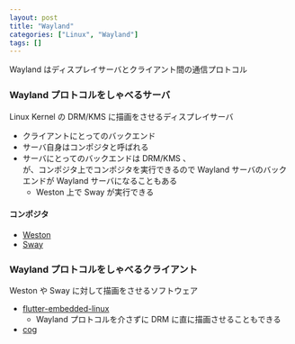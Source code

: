 ```yaml
---
layout: post
title: "Wayland"
categories: ["Linux", "Wayland"]
tags: []
---
```


Wayland はディスプレイサーバとクライアント間の通信プロトコル

### Wayland プロトコルをしゃべるサーバ

Linux Kernel の DRM/KMS に描画をさせるディスプレイサーバ

- クライアントにとってのバックエンド
- サーバ自身はコンポジタと呼ばれる
- サーバにとってのバックエンドは DRM/KMS 、  
  が、コンポジタ上でコンポジタを実行できるので Wayland サーバのバックエンドが Wayland サーバになることもある
  - Weston 上で Sway が実行できる

#### コンポジタ

- [Weston](https://gitlab.freedesktop.org/wayland/weston)
- [Sway](https://github.com/swaywm/sway)

### Wayland プロトコルをしゃべるクライアント

Weston や Sway に対して描画をさせるソフトウェア

- [flutter-embedded-linux](https://github.com/sony/flutter-embedded-linux)
   - Wayland プロトコルを介さずに DRM に直に描画させることもできる
- [cog](https://github.com/Igalia/cog)
